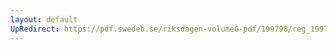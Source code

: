 ```yaml
---
layout: default
UpRedirect: https://pdf.swedeb.se/riksdagen-volumeG-pdf/199798/reg_199798/reg_199798_0475.pdf
---
```

